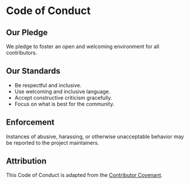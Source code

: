 # Code of Conduct

## Our Pledge
We pledge to foster an open and welcoming environment for all contributors.

## Our Standards
- Be respectful and inclusive.
- Use welcoming and inclusive language.
- Accept constructive criticism gracefully.
- Focus on what is best for the community.

## Enforcement
Instances of abusive, harassing, or otherwise unacceptable behavior may be reported to the project maintainers.

## Attribution
This Code of Conduct is adapted from the [Contributor Covenant](https://www.contributor-covenant.org/).